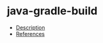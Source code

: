 # java-gradle-build

- [Description](https://github.com/bakdata/ci-templates/tree/main/docs/descriptions/actions/java-gradle-build)
- [References](https://github.com/bakdata/ci-templates/tree/main/docs/references/actions/java-gradle-build)
